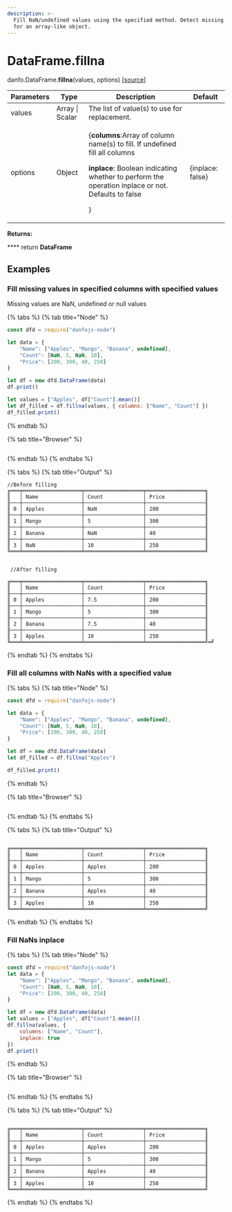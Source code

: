 ```yaml
---
description: >-
  Fill NaN/undefined values using the specified method. Detect missing values
  for an array-like object.
---
```


# DataFrame.fillna

danfo.DataFrame.**fillna**(values, options) \[[source](https://github.com/opensource9ja/danfojs/blob/3398c2f540c16ac95599a05b6f2db4eff8a258c9/danfojs/src/core/frame.js#L1235)]

| Parameters | Type            | Description                                                                                                                                                                                                                      | Default          |
| ---------- | --------------- | -------------------------------------------------------------------------------------------------------------------------------------------------------------------------------------------------------------------------------- | ---------------- |
| values     | Array \| Scalar | The list of value(s) to use for replacement.                                                                                                                                                                                     |                  |
| options    | Object          | <p>{<strong>columns</strong>:Array of column name(s) to fill. If undefined fill all columns </p><p><strong>inplace</strong>: Boolean indicating whether to perform the operation inplace or not. Defaults to false </p><p> }</p> | {inplace: false} |

**Returns:**

&#x20;      ****       return **DataFrame**

## **Examples**

### Fill missing values in specified columns with specified values&#x20;

Missing values are NaN, undefined or null values

{% tabs %}
{% tab title="Node" %}
```javascript
const dfd = require("danfojs-node")

let data = {
    "Name": ["Apples", "Mango", "Banana", undefined],
    "Count": [NaN, 5, NaN, 10],
    "Price": [200, 300, 40, 250]
}

let df = new dfd.DataFrame(data)
df.print()

let values = ["Apples", df["Count"].mean()]
let df_filled = df.fillna(values, { columns: ["Name", "Count"] })
df_filled.print()

```
{% endtab %}

{% tab title="Browser" %}
```
```
{% endtab %}
{% endtabs %}

{% tabs %}
{% tab title="Output" %}
```
//Before filling
╔═══╤═══════════════════╤═══════════════════╤═══════════════════╗
║   │ Name              │ Count             │ Price             ║
╟───┼───────────────────┼───────────────────┼───────────────────╢
║ 0 │ Apples            │ NaN               │ 200               ║
╟───┼───────────────────┼───────────────────┼───────────────────╢
║ 1 │ Mango             │ 5                 │ 300               ║
╟───┼───────────────────┼───────────────────┼───────────────────╢
║ 2 │ Banana            │ NaN               │ 40                ║
╟───┼───────────────────┼───────────────────┼───────────────────╢
║ 3 │ NaN               │ 10                │ 250               ║
╚═══╧═══════════════════╧═══════════════════╧═══════════════════╝


 //After filling

╔═══╤═══════════════════╤═══════════════════╤═══════════════════╗
║   │ Name              │ Count             │ Price             ║
╟───┼───────────────────┼───────────────────┼───────────────────╢
║ 0 │ Apples            │ 7.5               │ 200               ║
╟───┼───────────────────┼───────────────────┼───────────────────╢
║ 1 │ Mango             │ 5                 │ 300               ║
╟───┼───────────────────┼───────────────────┼───────────────────╢
║ 2 │ Banana            │ 7.5               │ 40                ║
╟───┼───────────────────┼───────────────────┼───────────────────╢
║ 3 │ Apples            │ 10                │ 250               ║
╚═══╧═══════════════════╧═══════════════════╧═══════════════════╝═╝
```
{% endtab %}
{% endtabs %}

### Fill all columns with NaNs with a specified value&#x20;

{% tabs %}
{% tab title="Node" %}
```javascript
const dfd = require("danfojs-node")

let data = {
    "Name": ["Apples", "Mango", "Banana", undefined],
    "Count": [NaN, 5, NaN, 10],
    "Price": [200, 300, 40, 250]
}

let df = new dfd.DataFrame(data)
let df_filled = df.fillna("Apples")

df_filled.print()

```
{% endtab %}

{% tab title="Browser" %}
```
```
{% endtab %}
{% endtabs %}

{% tabs %}
{% tab title="Output" %}
```

╔═══╤═══════════════════╤═══════════════════╤═══════════════════╗
║   │ Name              │ Count             │ Price             ║
╟───┼───────────────────┼───────────────────┼───────────────────╢
║ 0 │ Apples            │ Apples            │ 200               ║
╟───┼───────────────────┼───────────────────┼───────────────────╢
║ 1 │ Mango             │ 5                 │ 300               ║
╟───┼───────────────────┼───────────────────┼───────────────────╢
║ 2 │ Banana            │ Apples            │ 40                ║
╟───┼───────────────────┼───────────────────┼───────────────────╢
║ 3 │ Apples            │ 10                │ 250               ║
╚═══╧═══════════════════╧═══════════════════╧═══════════════════╝
```
{% endtab %}
{% endtabs %}

### Fill NaNs inplace&#x20;

{% tabs %}
{% tab title="Node" %}
```javascript
const dfd = require("danfojs-node")
let data = {
    "Name": ["Apples", "Mango", "Banana", undefined],
    "Count": [NaN, 5, NaN, 10],
    "Price": [200, 300, 40, 250]
}

let df = new dfd.DataFrame(data)
let values = ["Apples", df["Count"].mean()]
df.fillna(values, {
    columns: ["Name", "Count"],
    inplace: true
})
df.print()
```
{% endtab %}

{% tab title="Browser" %}
```
```
{% endtab %}
{% endtabs %}

{% tabs %}
{% tab title="Output" %}
```

╔═══╤═══════════════════╤═══════════════════╤═══════════════════╗
║   │ Name              │ Count             │ Price             ║
╟───┼───────────────────┼───────────────────┼───────────────────╢
║ 0 │ Apples            │ Apples            │ 200               ║
╟───┼───────────────────┼───────────────────┼───────────────────╢
║ 1 │ Mango             │ 5                 │ 300               ║
╟───┼───────────────────┼───────────────────┼───────────────────╢
║ 2 │ Banana            │ Apples            │ 40                ║
╟───┼───────────────────┼───────────────────┼───────────────────╢
║ 3 │ Apples            │ 10                │ 250               ║
╚═══╧═══════════════════╧═══════════════════╧═══════════════════╝
```
{% endtab %}
{% endtabs %}
